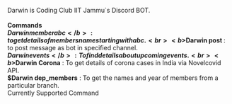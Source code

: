 Darwin is Coding Club IIT Jammu`s Discord BOT.<br><br><b>Commands</b><br>
<b>$Darwin member abc</b> : to get details of members name starting with abc.<br>
<b>$Darwin post <channel> <msg></b> : to post message as bot in specified channel.<br>
<b>$Darwin events</b> : To find details about upcoming events.<br>
<b>$Darwin Corona</b> : To get details of corona cases in India via Novelcovid API.<br>
<b>$Darwin dep_members</b> : To get the names and year of members from a particular branch.<br>Currently Supported Command
